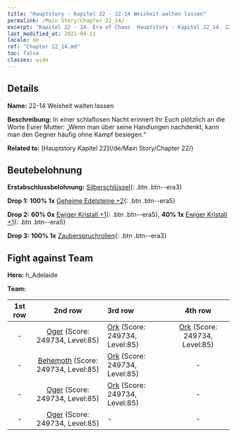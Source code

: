 ```yaml
---
title: "Hauptstory - Kapitel 22 - 22-14 Weisheit walten lassen"
permalink: /Main Story/Chapter 22_14/
excerpt: "Kapitel 22 - 14. Era of Chaos  Hauptstory - Kapitel 22_14. 22-14 Weisheit walten lassen"
last_modified_at: 2021-04-11
locale: de
ref: "Chapter 22_14.md"
toc: false
classes: wide
---
```


## Details

 **Name:** 22-14 Weisheit walten lassen

 **Beschreibung:** In einer schlaflosen Nacht erinnert Ihr Euch plötzlich an die Worte Eurer Mutter: „Wenn man über seine Handlungen nachdenkt, kann man den Gegner häufig ohne Kampf besiegen.“

 **Related to:** [Hauptstory Kapitel 22](/de/Main Story/Chapter 22/)

## Beutebelohnung

 **Erstabschlussbelohnung:** [Silberschlüssel](/de/Items/con_693/){: .btn .btn--era3}

 **Drop 1:** **100% 1x** [Geheime Edelsteine +2](/de/Items/mat_79/){: .btn .btn--era5}

 **Drop 2:** **60% 0x** [Ewiger Kristall +1](/de/Items/mat_73/){: .btn .btn--era5}, **40% 1x** [Ewiger Kristall +1](/de/Items/mat_73/){: .btn .btn--era5}

 **Drop 3:** **100% 1x** [Zauberspruchrollen](/de/Items/con_694/){: .btn .btn--era3}


## Fight against Team
 **Hero:** h_Adelaide

 **Team:**


  | 1st row | 2nd row | 3rd row | 4th row |
  |:----:|:----:|:----|:----:|
  | - | [Oger](/de/units/Ogre/) (Score: 249734, Level:85)  | [Ork](/de/units/Orc/) (Score: 249734, Level:85)  | [Ork](/de/units/Orc/) (Score: 249734, Level:85)  |
  | - | [Behemoth](/de/units/Behemoth/) (Score: 249734, Level:85)  | [Ork](/de/units/Orc/) (Score: 249734, Level:85)  | - |
  | - | [Oger](/de/units/Ogre/) (Score: 249734, Level:85)  | [Ork](/de/units/Orc/) (Score: 249734, Level:85)  | - |
  | - | [Oger](/de/units/Ogre/) (Score: 249734, Level:85)  | - | - |


